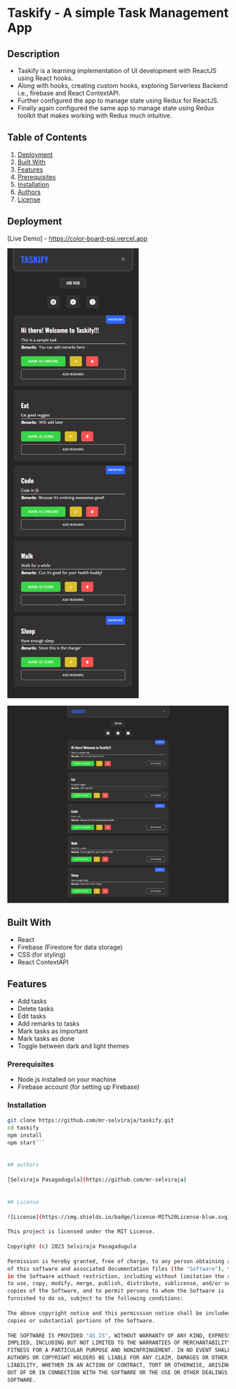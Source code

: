 # Taskify - A simple Task Management App


## Description

- Taskify is a learning implementation of UI development with ReactJS using React hooks.
- Along with hooks, creating custom hooks, exploring Serverless Backend i.e., firebase and React ContextAPI.
- Further configured the app to manage state using Redux for ReactJS.
- Finally again configured the same app to manage state using Redux toolkit that makes working with Redux much intuitive.


## Table of Contents

1. [Deployment](#deployment)
2. [Built With](#built-with)
3. [Features](#features)
4. [Prerequisites](#prerequisites)
5. [Installation](#installation)
6. [Authors](#authors) 
7. [License](#license)


## Deployment

[Live Demo] - https://color-board-psi.vercel.app

![Color Board Mobile and Tablet Preview](/public/assets/images/taskify__mobile.png)

![Color Board Desktop Preview](/public/assets/images/taskify.png)

## Built With

- React
- Firebase (Firestore for data storage)
- CSS (for styling)
- React ContextAPI


## Features

- Add tasks
- Delete tasks
- Edit tasks
- Add remarks to tasks
- Mark tasks as important
- Mark tasks as done
- Toggle between dark and light themes


### Prerequisites

- Node.js installed on your machine
- Firebase account (for setting up Firebase)


### Installation

   ```bash
   git clone https://github.com/mr-selviraja/taskify.git
   cd taskify
   npm install
   npm start```


## authors

[Selviraja Pasagadugula](https://github.com/mr-selviraja)


## License

![License](https://img.shields.io/badge/license-MIT%20License-blue.svg)

This project is licensed under the MIT License.

Copyright (c) 2023 Selviraja Pasagadugula

Permission is hereby granted, free of charge, to any person obtaining a copy
of this software and associated documentation files (the "Software"), to deal
in the Software without restriction, including without limitation the rights
to use, copy, modify, merge, publish, distribute, sublicense, and/or sell
copies of the Software, and to permit persons to whom the Software is
furnished to do so, subject to the following conditions:

The above copyright notice and this permission notice shall be included in all
copies or substantial portions of the Software.

THE SOFTWARE IS PROVIDED "AS IS", WITHOUT WARRANTY OF ANY KIND, EXPRESS OR
IMPLIED, INCLUDING BUT NOT LIMITED TO THE WARRANTIES OF MERCHANTABILITY,
FITNESS FOR A PARTICULAR PURPOSE AND NONINFRINGEMENT. IN NO EVENT SHALL THE
AUTHORS OR COPYRIGHT HOLDERS BE LIABLE FOR ANY CLAIM, DAMAGES OR OTHER
LIABILITY, WHETHER IN AN ACTION OF CONTRACT, TORT OR OTHERWISE, ARISING FROM,
OUT OF OR IN CONNECTION WITH THE SOFTWARE OR THE USE OR OTHER DEALINGS IN THE
SOFTWARE.
